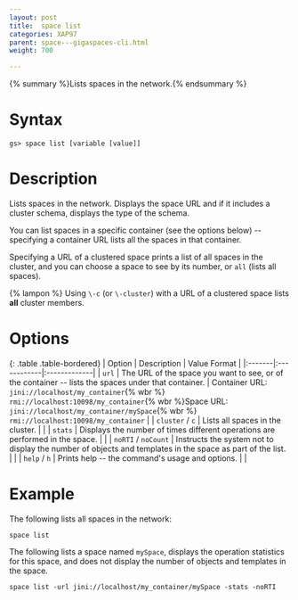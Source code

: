 ```yaml
---
layout: post
title:  space list
categories: XAP97
parent: space---gigaspaces-cli.html
weight: 700

---
```


{% summary %}Lists spaces in the network.{% endsummary %}

# Syntax

    gs> space list [variable [value]]

# Description

Lists spaces in the network. Displays the space URL and if it includes a cluster schema, displays the type of the schema.

You can list spaces in a specific container (see the options below) -- specifying a container URL lists all the spaces in that container.

Specifying a URL of a clustered space prints a list of all spaces in the cluster, and you can choose a space to see by its number, or `all` (lists all spaces).

{% lampon %} Using `\-c` (or `\-cluster`) with a URL of a clustered space lists **all** cluster members.

# Options

{: .table .table-bordered}
| Option | Description | Value Format |
|:-------|:------------|:-------------|
| `url` | The URL of the space you want to see, or of the container -- lists the spaces under that container. | Container URL: `jini://localhost/my_container`{% wbr %}`    rmi://localhost:10098/my_container`{% wbr %}Space URL: `jini://localhost/my_container/mySpace`{% wbr %}`    rmi://localhost:10098/my_container` |
| `cluster` / `c` | Lists all spaces in the cluster. | |
| `stats` | Displays the number of times different operations are performed in the space. | |
| `noRTI` / `noCount` | Instructs the system not to display the number of objects and templates in the space as part of the list. | |
| `help` / `h` | Prints help -- the command's usage and options. | |

# Example

The following lists all spaces in the network:

    space list

The following lists a space named `mySpace`, displays the operation statistics for this space, and does not display the number of objects and templates in the space.

    space list -url jini://localhost/my_container/mySpace -stats -noRTI
